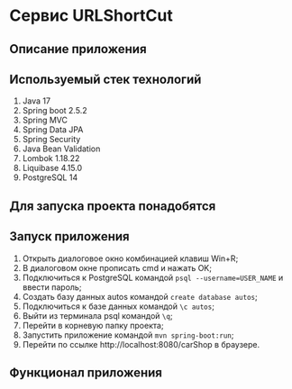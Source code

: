 # Сервис URLShortCut

## Описание приложения

## Используемый стек технологий

1. Java 17
2. Spring boot 2.5.2
3. Spring MVC
4. Spring Data JPA
5. Spring Security
6. Java Bean Validation
7. Lombok 1.18.22
8. Liquibase 4.15.0
9. PostgreSQL 14

## Для запуска проекта понадобятся

## Запуск приложения

1. Открыть диалоговое окно комбинацией клавиш Win+R;
2. В диалоговом окне прописать cmd и нажать OK;
3. Подключиться к PostgreSQL командой ```psql --username=USER_NAME``` и ввести пароль;
4. Создать базу данных autos командой ```create database autos```;
5. Подключиться к базе данных командой ```\c autos```;
6. Выйти из терминала psql командой ```\q```;
8. Перейти в корневую папку проекта;
9. Запустить приложение командой ```mvn spring-boot:run```;
10. Перейти по ссылке http://localhost:8080/carShop в браузере.

## Функционал приложения